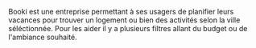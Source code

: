 
 Booki est une entreprise permettant à ses usagers de planifier leurs vacances pour trouver un logement ou bien des activités selon la ville séléctionnée.
 Pour les aider il y a plusieurs filtres allant du budget ou de l'ambiance souhaité. 
